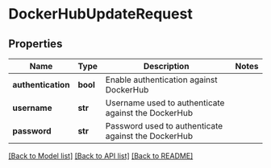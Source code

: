 # DockerHubUpdateRequest

## Properties
Name | Type | Description | Notes
------------ | ------------- | ------------- | -------------
**authentication** | **bool** | Enable authentication against DockerHub | 
**username** | **str** | Username used to authenticate against the DockerHub | 
**password** | **str** | Password used to authenticate against the DockerHub | 

[[Back to Model list]](../README.md#documentation-for-models) [[Back to API list]](../README.md#documentation-for-api-endpoints) [[Back to README]](../README.md)


